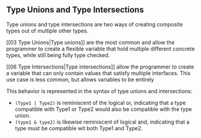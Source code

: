 ## Type Unions and Type Intersections
Type unions and type intersections are two ways of creating composite types out of multiple other types.

[[03 Type Unions|Type unions]] are the most common and allow the programmer to create a flexible variable that hold multiple different concrete types, while still being fully type checked. 

[[06 Type Intersections|Type intersections]] allow the programmer to create a variable that can only contain values that satisfy multiple interfaces. This use case is less common, but allows variables to be entirely 


This behavior is represented in the syntax of type unions and intersections:
* `(Type1 | Type2)` is reminiscent of the logical or, indicating that a type compatible with Type1 or Type2 would also be compatible with the type union.
* `(type1 & type2)` is likewise reminiscent of logical and, indicating that a type must be compatible wit both Type1 and Type2.